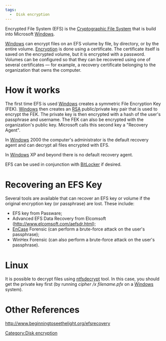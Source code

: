 ```yaml
---
tags:
  -  Disk encryption
---
```

Encrypted File System (EFS) is the [Cryptographic File
System](file_systems#cryptographic_file_systems.md) that is
build into Microsoft [Windows](windows.md).

[Windows](windows.md) can encrypt files on an EFS volume by
file, by directory, or by the entire volume.
[Encryption](encryption.md) is done using a certificate. The
certificate itself is saved on the encrypted volume, but it is encrypted
with a password. Volumes can be configured so that they can be recovered
using one of several certificates — for example, a recovery certificate
belonging to the organization that owns the computer.

# How it works

The first time EFS is used [Windows](windows.md) creates a
symmetric File Encryption Key (FEK). [Windows](windows.md) then
creates an [RSA](rsa.md) public/private key pair that is used to
encrypt the FEK. The private key is then encrypted with a hash of the
user's passphrase and username. The FEK can also be encrypted with the
organization's public key. Microsoft calls this second key a "Recovery
Agent".

In [Windows](windows.md) 2000 the computer's administrator is
the default recovery agent and can decrypt all files encrypted with EFS.

In [Windows](windows.md) XP and beyond there is no default
recovery agent.

EFS can be used in conjunction with [BitLocker](bitlocker.md) if
desired.

# Recovering an EFS Key

Several tools are available that can recover an EFS key or volume if the
original encryption key (or passphrase) are lost. These include:

- EFS key from Passware;
- Advanced EFS Data Recovery from Elcomsoft
  (http://www.elcomsoft.com/aefsdr.html);
- [EnCase](encase.md) Forensic (can perform a brute-force attack
  on the user's passphrase);
- WinHex Forensic (can also perform a brute-force attack on the user's
  passphrase).

# Linux

It is possible to decrypt files using
[ntfsdecrypt](http://www.linux-ntfs.org/doku.php?id=ntfsdecrypt) tool.
In this case, you should get the private key first (by running *cipher
/x filename.pfx* on a [Windows](windows.md) system).

# Other References

<http://www.beginningtoseethelight.org/efsrecovery>

[Category:Disk encryption](category:disk_encryption.md)
